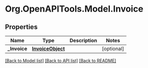 
# Org.OpenAPITools.Model.Invoice

## Properties

Name | Type | Description | Notes
------------ | ------------- | ------------- | -------------
**_Invoice** | [**InvoiceObject**](InvoiceObject.md) |  | [optional] 

[[Back to Model list]](../README.md#documentation-for-models)
[[Back to API list]](../README.md#documentation-for-api-endpoints)
[[Back to README]](../README.md)

